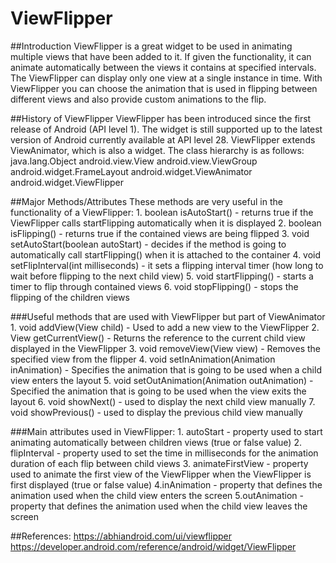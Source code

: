 # ViewFlipper


##Introduction
ViewFlipper is a great widget to be used in animating multiple views that have been added to it. If given the functionality, it can animate automatically between the views it contains at specified intervals. The ViewFlipper can display only one view at a single instance in time. With ViewFlipper you can choose the animation that is used in flipping between different views and also provide custom animations to the flip.

##History of ViewFlipper
ViewFlipper has been introduced since the first release of Android (API level 1). The widget is still supported up to the latest version of Android currently available at API level 28. ViewFlipper extends ViewAnimator, which is also a widget. The class hierarchy is as follows:
	java.lang.Object
	android.view.View
	android.view.ViewGroup
	android.widget.FrameLayout 
	android.widget.ViewAnimator
	android.widget.ViewFlipper

##Major Methods/Attributes
These methods are very useful in the functionality of a ViewFlipper:
	1. boolean isAutoStart() - returns true if the ViewFlipper calls startFlipping automatically when it is displayed
	2. boolean isFlipping() - returns true if the contained views are being flipped
	3. void setAutoStart(boolean autoStart) - decides if the method is going to automatically call startFlipping() when it is attached to the container
	4. void setFlipInterval(int milliseconds) - it sets a flipping interval timer (how long to wait before flipping to the next child view)
	5. void startFlipping() - starts a timer to flip through contained views
	6. void stopFlipping() - stops the flipping of the children views

###Useful methods that are used with ViewFlipper but part of ViewAnimator
	1. void addView(View child) - Used to add a new view to the ViewFlipper
	2. View getCurrentView() - Returns the reference to the current child view displayed in the ViewFlipper
	3. void removeView(View view) - Removes the specified view from the flipper
	4. void setInAnimation(Animation inAnimation) - Specifies the animation that is going to be used when a child view enters the layout
	5. void setOutAnimation(Animation outAnimation) - Specified the animation that is going to be used when the view exits the layout
	6. void showNext() - used to display the next child view manually
	7. void showPrevious() - used to display the previous child view manually

###Main attributes used in ViewFlipper:
	1. autoStart - property used to start animating automatically between children views (true or false value)
	2. flipInterval - property used to set the time in milliseconds for the animation duration of each flip between child views
	3. animateFirstView - property used to animate the first view of the ViewFlipper when the ViewFlipper is first displayed (true or false value)
	4.inAnimation - property that defines the animation used when the child view enters the screen
	5.outAnimation - property that defines the animation used when the child view leaves the screen

##References:
	https://abhiandroid.com/ui/viewflipper
	https://developer.android.com/reference/android/widget/ViewFlipper




